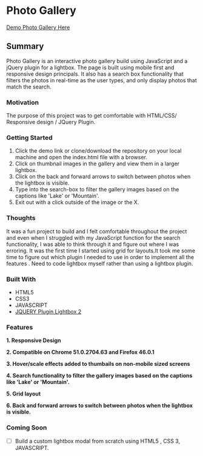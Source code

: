 # Photo Gallery
[Demo Photo Gallery Here](https://yog9.github.io/Photo-Gallery/)

## Summary
Photo Gallery is an interactive photo gallery build using JavaScript and a jQuery plugin for a lightbox. The page is built using mobile first and responsive design principals. It also has a search box functionality that filters the photos in real-time as the user types, and only display photos that match the search.

### Motivation
The purpose of this project was to  get comfortable with HTML/CSS/ Responsive design / JQuery Plugin.

### Getting Started
 1. Click the demo link or clone/download the repository on your local machine and open the index.html file with a browser.
 2. Click on thumbnail images in the gallery and view them in a larger lightbox.
 3. Click on the back and forward arrows to switch between photos when the lightbox is visible.
 4. Type into the search-box to filter the gallery images  based on the captions like 'Lake' or 'Mountain'.
 5. Exit out with a click outside of the image or the X.
 
  ### Thoughts
It was a fun project to build and I felt comfortable throughout the project and even when I struggled with my JavaScript function for the search functionality, I was able to think through it and figure out where I was erroring. It was the first time I started using grid for layouts.It took me some time to figure out which plugin I needed to use in order to implement all the features . Need to code lightbox myself rather than using a lightbox plugin.

### Built With
* HTML5 
* CSS3
* JAVASCRIPT
* [JQUERY Plugin Lightbox 2](https://lokeshdhakar.com/projects/lightbox2/)
 
### Features
**1. Responsive Design**

**2. Compatible on Chrome 51.0.2704.63 and Firefox 46.0.1**

**3. Hover/scale effects added to thumbails on non-mobile sized screens**

**4. Search functionality to filter the gallery images  based on the captions like 'Lake' or 'Mountain'.**

**5. Grid layout**

**6. Back and forward arrows to switch between photos when the lightbox is visible.**

### Coming Soon 
- [ ] Build a custom lightbox modal from scratch using HTML5 , CSS 3, JAVASCRIPT.
